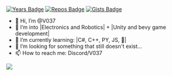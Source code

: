 [![Years Badge](https://badges.pufler.dev/years/V037)](https://badges.pufler.dev)  [![Repos Badge](https://badges.pufler.dev/repos/V037)](https://badges.pufler.dev)  [![Gists Badge](https://badges.pufler.dev/gists/V037)](https://badges.pufler.dev)

- 👋 Hi, I’m @V037
- 👀 I’m into |Electronics and Robotics| + |Unity and bevy game development|
- 🌱 I’m currently learning: |C#, C++, PY, JS, 🦀|
- 💞️ I’m looking for something that still doesn't exist...
- 📫 How to reach me: Discord/V037




<img id="result" style="display: block;" src="https://count.getloli.com/get/@V037?theme=gelbooru"> 

